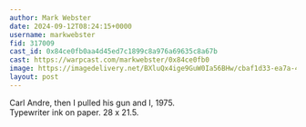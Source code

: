 ```yaml
---
author: Mark Webster
date: 2024-09-12T08:24:15+0000
username: markwebster
fid: 317009
cast_id: 0x84ce0fb0aa4d45ed7c1899c8a976a69635c8a67b
cast: https://warpcast.com/markwebster/0x84ce0fb0
image: https://imagedelivery.net/BXluQx4ige9GuW0Ia56BHw/cbaf1d33-ea7a-4981-bb10-43d8168a7100/original
layout: post
---
```

Carl Andre, then I pulled his gun and I, 1975.   
Typewriter ink on paper. 28 x 21.5.  

<img src='https://imagedelivery.net/BXluQx4ige9GuW0Ia56BHw/cbaf1d33-ea7a-4981-bb10-43d8168a7100/original' alt='' referrerpolicy='no-referrer'/>
